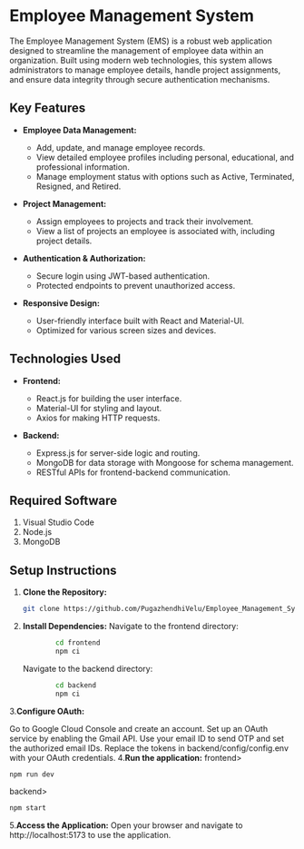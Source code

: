 # Employee Management System

The Employee Management System (EMS) is a robust web application designed to streamline the management of employee data within an organization. Built using modern web technologies, this system allows administrators to manage employee details, handle project assignments, and ensure data integrity through secure authentication mechanisms.

## Key Features

- **Employee Data Management:**
  - Add, update, and manage employee records.
  - View detailed employee profiles including personal, educational, and professional information.
  - Manage employment status with options such as Active, Terminated, Resigned, and Retired.

- **Project Management:**
  - Assign employees to projects and track their involvement.
  - View a list of projects an employee is associated with, including project details.

- **Authentication & Authorization:**
  - Secure login using JWT-based authentication.
  - Protected endpoints to prevent unauthorized access.

- **Responsive Design:**
  - User-friendly interface built with React and Material-UI.
  - Optimized for various screen sizes and devices.

## Technologies Used

- **Frontend:**
  - React.js for building the user interface.
  - Material-UI for styling and layout.
  - Axios for making HTTP requests.

- **Backend:**
  - Express.js for server-side logic and routing.
  - MongoDB for data storage with Mongoose for schema management.
  - RESTful APIs for frontend-backend communication.

## Required Software

1. Visual Studio Code
2. Node.js
3. MongoDB

## Setup Instructions

1. **Clone the Repository:**
   ```bash
   git clone https://github.com/PugazhendhiVelu/Employee_Management_System.git
2. **Install Dependencies:**
      Navigate to the frontend directory:
   ```bash
           cd frontend
           npm ci
   ```
     Navigate to the backend directory:
   ```bash
           cd backend
           npm ci
   ```
3.**Configure OAuth:**

Go to Google Cloud Console and create an account.
Set up an OAuth service by enabling the Gmail API.
Use your email ID to send OTP and set the authorized email IDs.
Replace the tokens in backend/config/config.env with your OAuth credentials.
4.**Run the application:**
frontend>
```bash
npm run dev
```
backend>
```bash
npm start
```
5.**Access the Application:**
Open your browser and navigate to http://localhost:5173 to use the application.
